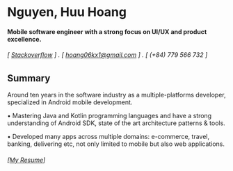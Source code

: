 Nguyen, Huu Hoang
======

#### Mobile software engineer with a strong focus on UI/UX and product excellence.
###### [ [Stackoverflow](https://stackoverflow.com/users/1377819/hoang-nguyen-huu) ] . [ hoang06kx1@gmail.com ] . [ (+84) 779 566 732 ]

Summary
---------
Around ten years in the software industry as a multiple-platforms developer, specialized in Android mobile development.

• Mastering Java and Kotlin programming languages and have a strong understanding of Android SDK, state of the art  architecture patterns  & tools.

• Developed many apps across multiple domains: e-commerce, travel, banking, delivering etc, not only  limited to mobile but also web applications.

###### [[My Resume](CV_HoangNguyenHuu_AndroidDeveloper_Vietnam.pdf)]
